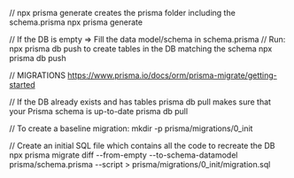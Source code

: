 // npx prisma generate creates the prisma folder including the schema.prisma
npx prisma generate

// If the DB is empty => Fill the data model/schema in schema.prisma
// Run: npx prisma db push to create tables in the DB matching the schema
npx prisma db push

// MIGRATIONS
https://www.prisma.io/docs/orm/prisma-migrate/getting-started

// If the DB already exists and has tables prisma db pull makes sure that your Prisma schema is up-to-date
prisma db pull

// To create a baseline migration:
mkdir -p prisma/migrations/0_init

// Create an initial SQL file which contains all the code to recreate the DB
npx prisma migrate diff --from-empty --to-schema-datamodel prisma/schema.prisma --script > prisma/migrations/0_init/migration.sql
